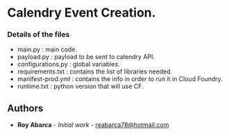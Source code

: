 #  Calendry Event Creation.

### Details of the files

-  main.py                            : main code.
-  payload.py                         : payload to be sent to calendry API.  
-  configurations.py                  : global variables.
-  requirements.txt                   : contains the list of libraries needed. 
-  manifest-prod.yml                  : contains the info in order to run it in Cloud Foundry.
-  runtime.txt                        : python version that will use CF. 


## Authors

* **Roy Abarca** - *Initial work* - reabarca78@hotmail.com


